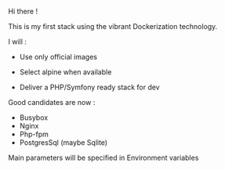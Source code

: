Hi there !

This is my first stack using the vibrant Dockerization technology.

I will :

- Use only official images

- Select alpine when available

- Deliver a PHP/Symfony ready stack for dev


Good candidates are now :

* Busybox
* Nginx
* Php-fpm
* PostgresSql (maybe Sqlite)

Main parameters will be specified in Environment variables
